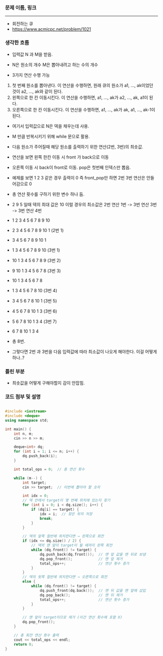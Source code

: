 ### 문제 이름, 링크
---
- 회전하는 큐
- https://www.acmicpc.net/problem/1021

### 생각한 흐름
- 입력값 N 과 M을 받음.
- N은 원소의 개수 M은 뽑아내려고 하는 수의 개수

- 3가지 연산 수행 가능

1. 첫 번째 원소를 뽑아낸다. 이 연산을 수행하면, 원래 큐의 원소가 a1, ..., ak이었던 것이 a2, ..., ak와 같이 된다.
2. 왼쪽으로 한 칸 이동시킨다. 이 연산을 수행하면, a1, ..., ak가 a2, ..., ak, a1이 된다.
3. 오른쪽으로 한 칸 이동시킨다. 이 연산을 수행하면, a1, ..., ak가 ak, a1, ..., ak-1이 된다.

- 여기서 입력값으로 N은 덱을 채우는데 사용.
- M 만큼 반복시키기 위해 while 문으로 활용.
- 다음 원소가 주어질때 해당 원소를 출력하기 위한 연산(2번, 3번)의 최솟값.
- 연산을 보면 왼쪽 한칸 이동 시 front 가 back으로 이동
- 오른쪽 이동 시 back이 front로 이동. pop은 첫번째 인덱스만 뽑음.

- 예제를 보면 1 2 3 같은 경우 출력이 0 즉 front_pop만 하면 2번 3번 연산은 안들어감으로 0
- 총 연산 횟수를 구하기 위한 변수 하나 둠.
- 2 9 5 일때 덱의 최대 값은 10 이럴 경우의 최소값은 2번 연산 1번 -> 3번 연산 3번 -> 3번 연산 4번
- 1 2 3 4 5 6 7 8 9 10 
- 2 3 4 5 6 7 8 9 10 1 (2번 1)
- 3 4 5 6 7 8 9 10 1    
- 1 3 4 5 6 7 8 9 10    (3번 1)
- 10 1 3 4 5 6 7 8 9    (3번 2)
- 9 10 1 3 4 5 6 7 8    (3번 3)
- 10 1 3 4 5 6 7 8
- 1 3 4 5 6 7 8 10      (3번 4)
- 3 4 5 6 7 8 10 1      (3번 5)
- 4 5 6 7 8 10 1 3      (3번 6)
- 5 6 7 8 10 1 3 4      (3번 7)
- 6 7 8 10 1 3 4     
- 총 8번.

- 그렇다면 2번 과 3번을 다음 입력값에 따라 최소값이 나오게 해야한다. 이걸 어떻게 하나..?


### 틀린 부분
- 최솟값을 어떻게 구해야할지 감이 안잡힘.


### 코드 첨부 및 설명

```cpp

#include <iostream>     
#include <deque>        
using namespace std;

int main() {
    int n, m;
    cin >> n >> m; 

    deque<int> dq;
    for (int i = 1; i <= n; i++) {
        dq.push_back(i); 
    }

    int total_ops = 0;  // 총 연산 횟수

    while (m--) { 
        int target;
        cin >> target;  // 이번에 뽑아야 할 숫자

        int idx = 0;
        // 덱 안에서 target이 몇 번째 위치에 있는지 찾기
        for (int i = 0; i < dq.size(); i++) {
            if (dq[i] == target) {
                idx = i;  // 찾은 위치 저장
                break;
            }
        }

        // 덱의 앞쪽 절반에 위치한다면 → 왼쪽으로 회전
        if (idx <= dq.size() / 2) {
            // 덱의 맨 앞이 target이 될 때까지 왼쪽 회전
            while (dq.front() != target) {
                dq.push_back(dq.front());  // 맨 앞 값을 맨 뒤로 보냄
                dq.pop_front();            // 맨 앞 제거
                total_ops++;               // 연산 횟수 증가
            }
        } 
        // 덱의 뒷쪽 절반에 위치한다면 → 오른쪽으로 회전
        else {
            while (dq.front() != target) {
                dq.push_front(dq.back());  // 맨 뒤 값을 맨 앞에 삽입
                dq.pop_back();             // 맨 뒤 제거
                total_ops++;               // 연산 횟수 증가
            }
        }

        // 맨 앞이 target이므로 제거 (이건 연산 횟수에 포함 X)
        dq.pop_front();
    }

    // 총 회전 연산 횟수 출력
    cout << total_ops << endl;
    return 0;
}


```
